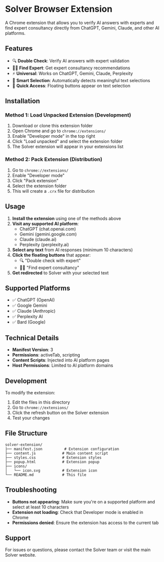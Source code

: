 # Solver Browser Extension

A Chrome extension that allows you to verify AI answers with experts and find expert consultancy directly from ChatGPT, Gemini, Claude, and other AI platforms.

## Features

- 🔍 **Double Check**: Verify AI answers with expert validation
- 👨‍💼 **Find Expert**: Get expert consultancy recommendations
- ⚡ **Universal**: Works on ChatGPT, Gemini, Claude, Perplexity
- 🎯 **Smart Selection**: Automatically detects meaningful text selections
- 🚀 **Quick Access**: Floating buttons appear on text selection

## Installation

### Method 1: Load Unpacked Extension (Development)

1. Download or clone this extension folder
2. Open Chrome and go to `chrome://extensions/`
3. Enable "Developer mode" in the top right
4. Click "Load unpacked" and select the extension folder
5. The Solver extension will appear in your extensions list

### Method 2: Pack Extension (Distribution)

1. Go to `chrome://extensions/`
2. Enable "Developer mode"
3. Click "Pack extension"
4. Select the extension folder
5. This will create a `.crx` file for distribution

## Usage

1. **Install the extension** using one of the methods above
2. **Visit any supported AI platform**:
   - ChatGPT (chat.openai.com)
   - Gemini (gemini.google.com)
   - Claude (claude.ai)
   - Perplexity (perplexity.ai)
3. **Select any text** from AI responses (minimum 10 characters)
4. **Click the floating buttons** that appear:
   - 🔍 "Double check with expert"
   - 👨‍💼 "Find expert consultancy"
5. **Get redirected** to Solver with your selected text

## Supported Platforms

- ✅ ChatGPT (OpenAI)
- ✅ Google Gemini
- ✅ Claude (Anthropic)
- ✅ Perplexity AI
- ✅ Bard (Google)

## Technical Details

- **Manifest Version**: 3
- **Permissions**: activeTab, scripting
- **Content Scripts**: Injected into AI platform pages
- **Host Permissions**: Limited to AI platform domains

## Development

To modify the extension:

1. Edit the files in this directory
2. Go to `chrome://extensions/`
3. Click the refresh button on the Solver extension
4. Test your changes

## File Structure

```
solver-extension/
├── manifest.json          # Extension configuration
├── content.js            # Main content script
├── styles.css            # Extension styles
├── popup.html            # Extension popup
├── icons/
│   └── icon.svg          # Extension icon
└── README.md             # This file
```

## Troubleshooting

- **Buttons not appearing**: Make sure you're on a supported platform and select at least 10 characters
- **Extension not loading**: Check that Developer mode is enabled in Chrome
- **Permissions denied**: Ensure the extension has access to the current tab

## Support

For issues or questions, please contact the Solver team or visit the main Solver website.
